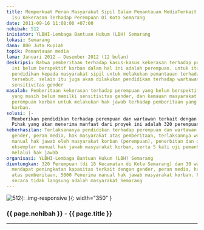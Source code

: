 ```yaml
---
title: Memperkuat Peran Masyarakat Sipil Dalam Pemantauan MediaTerkait Pemberitaan
  Isu Kekerasan Terhadap Perempuan Di Kota Semarang
date: 2011-09-16 11:08:00 +07:00
nohibah: 512
inisiator: YLBHI-Lembaga Bantuan Hukum (LBH) Semarang
lokasi: Semarang
dana: 800 Juta Rupiah
topik: Pemantauan media
lama: Januari 2012 – Desember 2012 (12 bulan)
deskripsi: Bahwa pemberitaan terhadap kasus-kasus kekerasan terhadap perempuan selama
  ini belum berspektif korban dalam hal ini adalah perempuan. untuk itu diperlukan
  pendidikan kepada masyarakat sipil untuk melakukan pemantauan terhadap pemberitaan
  tersebut. selain itu juga akan dilakukan pendidikan terhadap wartawan agar memilki
  sensitivitas gender
masalah: Pemberitaan kekerasan terhadap perempuan yang belum berspektif korban, wartawan
  yang masih belum memilki sensitivitas gender, dan kemauan masyarakat sipil khususnya
  perempuan korban untuk melakukan hak jawab terhadap pemberitaan yang tidak berspektif
  korban.
solusi: |-
  Memberikan pendidikan terhadap perempuan dan wartawan terkait dengan gender, peran media, hak masyarakat atas pemberitaan, workshop penyusunan manual hak jawab oleh masyarakat korban (perempuan), penerbitan dan distribusi 5000 eksemplar manual hak jawab masyarakat korban, dan uji pemantauan media melalui hak jawab
  Pihak yang akan menerima manfaat dari proyek ini adalah 320 perempuan (di 16 Kecamatan di Kota Semarang) dan 30 wartawan akan mendapat peningkatan kapasitas terkait dengan gender, peran media, hak masyarakat atas pemberitaan, 5000 Penerima manual hak jawab masyarakat korban. Penerima manfaat secara tidak langsung adalah masyarakat Semarang.
keberhasilan: Terlaksananya pendidikan terhadap perempuan dan wartawan terkait dengan
  gender, peran media, hak masyarakat atas pemberitaan, terlaksannya workshop penyusunan
  manual hak jawab oleh masyarakat korban (perempuan), penerbitan dan distribusi 5000
  eksemplar manual hak jawab masyarakat korban, serta 5 kali uji pemantauan media
  melalui hak jawab
organisasi: YLBHI-Lembaga Bantuan Hukum (LBH) Semarang
diuntungkan: 320 Perempuan (di 16 Kecamatan di Kota Semarang) dan 30 wartawan akan
  mendapat peningkatan kapasitas terkait dengan gender, peran media, hak masyarakat
  atas pemberitaan, 5000 Penerima manual hak jawab masyarakat korban. Penerima manfaat
  secara tidak langsung adalah masyarakat Semarang
---
```


![512](/static/img/hibahcmb/512.png){: .img-responsive }{: width="350" }

### {{ page.nohibah }} - {{ page.title }}

---
